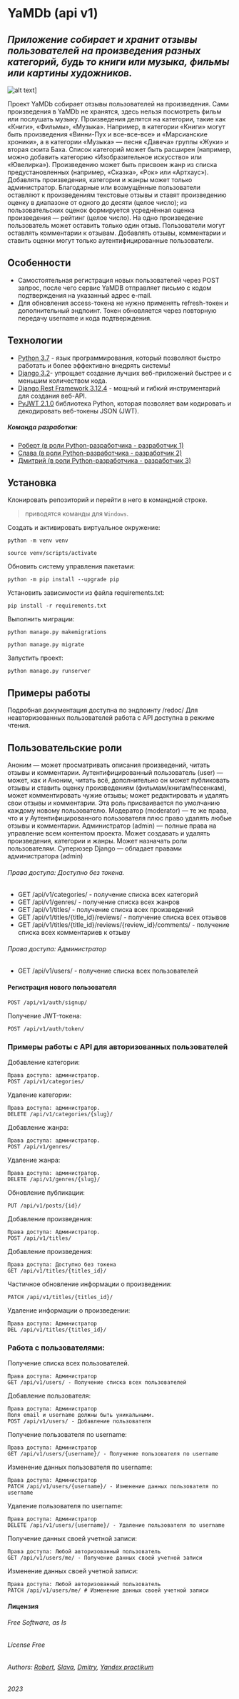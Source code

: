 # YaMDb (api v1)
## _Приложение собирает и хранит отзывы пользователей на произведения разных категорий, будь то книги или музыка,_ _фильмы или картины художников._

![alt text](https://sun1-85.userapi.com/CP3yKltGc5S20BLv2tOIcUr_2TRmwEMGo_bVKA/6DWs-SsdSmo.jpg)]

Проект YaMDb собирает отзывы пользователей на произведения. Сами произведения в YaMDb не хранятся, здесь нельзя посмотреть фильм или послушать музыку.
Произведения делятся на категории, такие как «Книги», «Фильмы», «Музыка». Например, в категории «Книги» могут быть произведения «Винни-Пух и все-все-все» и «Марсианские хроники», а в категории «Музыка» — песня «Давеча» группы «Жуки» и вторая сюита Баха. Список категорий может быть расширен (например, можно добавить категорию «Изобразительное искусство» или «Ювелирка»). 
Произведению может быть присвоен жанр из списка предустановленных (например, «Сказка», «Рок» или «Артхаус»). 
Добавлять произведения, категории и жанры может только администратор.
Благодарные или возмущённые пользователи оставляют к произведениям текстовые отзывы и ставят произведению оценку в диапазоне от одного до десяти (целое число); из пользовательских оценок формируется усреднённая оценка произведения — рейтинг (целое число). На одно произведение пользователь может оставить только один отзыв.
Пользователи могут оставлять комментарии к отзывам.
Добавлять отзывы, комментарии и ставить оценки могут только аутентифицированные пользователи.

## Особенности

- Самостоятельная регистрация новых пользователей через POST запрос, после чего сервис YaMDB отправляет письмо с кодом подтверждения на указанный адрес e-mail.
- Для обновления access-токена не нужно применять refresh-токен и дополнительный эндпоинт. Токен обновляется через повторную передачу username и кода подтверждения.

## Технологии

- [Python 3.7](https://www.python.org/)  - язык программирования, который позволяют быстро работать и более эффективно внедрять системы!
- [Django 3.2](https://www.djangoproject.com/)-  упрощает создание лучших веб-приложений быстрее и с меньшим количеством кода.
- [Django Rest Framework 3.12.4](https://www.django-rest-framework.org/) - мощный и гибкий инструментарий для создания веб-API.
- [PyJWT 2.1.0](https://pyjwt.readthedocs.io/en/stable/) библиотека Python, которая позволяет вам кодировать и декодировать веб-токены JSON (JWT).

##### Команда разработки:
- [Роберт (в роли Python-разработчика - разработчик 1)](https://github.com/Hoppy-Bobby)
- [Слава (в роли Python-разработчика - разработчик 2)](https://github.com/KlepalovS)
- [Дмитрий (в роли Python-разработчика - разработчик 3)](https://github.com/DNKer)

## Установка

Клонировать репозиторий и перейти в него в командной строке.

> приводятся команды для `Windows`.

Cоздать и активировать виртуальное окружение:
```
python -m venv venv
```

```
source venv/scripts/activate
```

Обновить систему управления пакетами:

```
python -m pip install --upgrade pip
```

Установить зависимости из файла requirements.txt:

```
pip install -r requirements.txt
```

Выполнить миграции:

```
python manage.py makemigrations
```

```
python manage.py migrate
```

Запустить проект:

```
python manage.py runserver
```

## Примеры работы
Подробная документация доступна по эндпоинту /redoc/
Для неавторизованных пользователей работа с API доступна в режиме чтения.

## Пользовательские роли
Аноним — может просматривать описания произведений, читать отзывы и комментарии.
Аутентифицированный пользователь (user) — может, как и Аноним, читать всё, дополнительно он может публиковать отзывы и ставить оценку произведениям (фильмам/книгам/песенкам), может комментировать чужие отзывы; может редактировать и удалять свои отзывы и комментарии. Эта роль присваивается по умолчанию каждому новому пользователю.
Модератор (moderator) — те же права, что и у Аутентифицированного пользователя плюс право удалять любые отзывы и комментарии.
Администратор (admin) — полные права на управление всем контентом проекта. Может создавать и удалять произведения, категории и жанры. Может назначать роли пользователям.
Суперюзер Django — обладает правами администратора (admin)

###### Права доступа: Доступно без токена.
- GET /api/v1/categories/ - получение списка всех категорий
- GET /api/v1/genres/ - получение списка всех жанров
- GET /api/v1/titles/ - получение списка всех произведений
- GET /api/v1/titles/{title_id}/reviews/ - получение списка всех отзывов
- GET /api/v1/titles/{title_id}/reviews/{review_id}/comments/ - получение списка всех комментариев к отзыву
###### Права доступа: Администратор
- GET /api/v1/users/ - получение списка всех пользователей

#### Регистрация нового пользователя

```
POST /api/v1/auth/signup/
```

Получение JWT-токена:

```
POST /api/v1/auth/token/
```

### Примеры работы с API для авторизованных пользователей

Добавление категории:

```
Права доступа: администратор.
POST /api/v1/categories/
```

Удаление категории:

```
Права доступа: администратор.
DELETE /api/v1/categories/{slug}/
```

Добавление жанра:

```
Права доступа: администратор.
POST /api/v1/genres/
```

Удаление жанра:

```
Права доступа: администратор.
DELETE /api/v1/genres/{slug}/
```

Обновление публикации:

```
PUT /api/v1/posts/{id}/
```

Добавление произведения:

```
Права доступа: Администратор. 
POST /api/v1/titles/
```
Добавление произведения:

```
Права доступа: Доступно без токена
GET /api/v1/titles/{titles_id}/
```

Частичное обновление информации о произведении:

```
PATCH /api/v1/titles/{titles_id}/
```

Удаление информации о произведении:
```
Права доступа: Администратор
DEL /api/v1/titles/{titles_id}/
```

### Работа с пользователями:

Получение списка всех пользователей.

```
Права доступа: Администратор
GET /api/v1/users/ - Получение списка всех пользователей
```

Добавление пользователя:

```
Права доступа: Администратор
Поля email и username должны быть уникальными.
POST /api/v1/users/ - Добавление пользователя
```

Получение пользователя по username:

```
Права доступа: Администратор
GET /api/v1/users/{username}/ - Получение пользователя по username
```

Изменение данных пользователя по username:

```
Права доступа: Администратор
PATCH /api/v1/users/{username}/ - Изменение данных пользователя по username
```

Удаление пользователя по username:

```
Права доступа: Администратор
DELETE /api/v1/users/{username}/ - Удаление пользователя по username
```

Получение данных своей учетной записи:

```
Права доступа: Любой авторизованный пользователь
GET /api/v1/users/me/ - Получение данных своей учетной записи
```

Изменение данных своей учетной записи:

```
Права доступа: Любой авторизованный пользователь
PATCH /api/v1/users/me/ # Изменение данных своей учетной записи
```

#### Лицензия
###### Free Software, as Is 
###### _License Free_
###### Authors: [Robert](https://github.com/Hoppy-Bobby), [Slava](https://github.com/KlepalovS), [Dmitry](https://github.com/DNKer), [Yandex practikum](https://practicum.yandex.ru)
###### 2023
